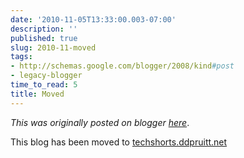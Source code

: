 ```yaml
---
date: '2010-11-05T13:33:00.003-07:00'
description: ''
published: true
slug: 2010-11-moved
tags:
- http://schemas.google.com/blogger/2008/kind#post
- legacy-blogger
time_to_read: 5
title: Moved
---
```


*This was originally posted on blogger [here](https://techshorts.blogspot.com/2010/11/moved.html)*.

This blog has been moved to <a href="http://techshorts.ddpruitt.net/">techshorts.ddpruitt.net</a>